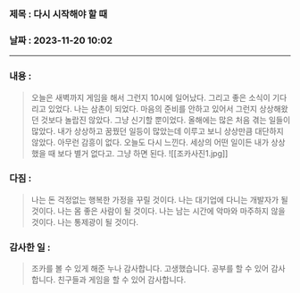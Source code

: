 ### 제목 :  다시 시작해야 할 때

### 날짜 : 2023-11-20 10:02

----

### 내용 :
> 오늘은 새벽까지 게임을 해서 그런지 10시에 일어났다. 그리고 좋은 소식이 기다리고 있었다.
> 나는 삼촌이 되었다.  마음의 준비를 안하고 있어서 그런지  상상해왔던 것보다  놀랍진 않았다.
> 그냥 신기할 뿐이었다.
> 올해에는 많은 처음 겪는 일들이  많았다. 
> 내가 상상하고 꿈꿨던 일등이 많았는데 이루고 보니 상상만큼  대단하지 않았다.
> 아무런 감흥이 없다.
> 오늘도 다시 느낀다. 세상의 어떤 일이든  내가 상상했을 때 보다 별거 없다고.
> 그냥 하면 된다.
>  ![[조카사진1.jpg]]

### 다짐 :
> 나는 돈 걱정없는 행복한 가정을 꾸릴 것이다.
> 나는 대기업에 다니는 개발자가 될 것이다.
> 나는 몸 좋은 사람이 될 것이다.
> 나는 남는 시간에 악마와 마주하지 않을 것이다.
> 나는 통제광이 될 것이다.
### 감사한 일 :
> 조카를 볼 수 있게 해준 누나 감사합니다. 고생했습니다.
> 공부를 할 수 있어 감사합니다.
> 친구들과 게임을 할 수 있어 감사합니다.